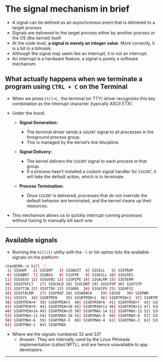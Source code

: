 # The signal mechanism in brief

- A signal can be defined as an asynchronous event that is delivered to a target process.
- Signals are delivered to the target process either by another process or the OS (the kernel) itself.
- At the code level, **a signal is merely an integer value**. More correctly, it is a bit in a bitmask.
- Although the signal may seem like an interrupt, it is not an interrupt.
- An interrupt is a hardware feature, a signal is purely a software mechanism.



## What actually happens when we terminate a program using `CTRL + C` on the Terminal

- When we press `Ctrl+C,` the terminal (or TTY) driver recognizes this key combination as the interrupt character (typically ASCII ETX). 

- Under the hood:

  - **Signal Generation:**
    - The terminal driver sends a `SIGINT` signal to all processes in the foreground process group. 
    - This is managed by the kernel’s line discipline.

  - **Signal Delivery:**
    - The kernel delivers the `SIGINT` signal to each process in that group. 
    - If a process hasn’t installed a custom signal handler for `SIGINT`, it will take the default action, which is to terminate.

  - **Process Termination:**
    - Once `SIGINT` is delivered, processes that do not override the default behavior are terminated, and the kernel cleans up their resources.

- This mechanism allows us to quickly interrupt running processes without having to manually kill each one.

---

## Available signals

- Running the `kill(1)` utility with the `-l` or list option lists the available signals on the platform:

```sh
chan@CMA:~$ kill -l
 1) SIGHUP	 2) SIGINT	 3) SIGQUIT	 4) SIGILL	 5) SIGTRAP
 6) SIGABRT	 7) SIGBUS	 8) SIGFPE	 9) SIGKILL	10) SIGUSR1
11) SIGSEGV	12) SIGUSR2	13) SIGPIPE	14) SIGALRM	15) SIGTERM
16) SIGSTKFLT	17) SIGCHLD	18) SIGCONT	19) SIGSTOP	20) SIGTSTP
21) SIGTTIN	22) SIGTTOU	23) SIGURG	24) SIGXCPU	25) SIGXFSZ
26) SIGVTALRM	27) SIGPROF	28) SIGWINCH	29) SIGIO	30) SIGPWR
31) SIGSYS	34) SIGRTMIN	35) SIGRTMIN+1	36) SIGRTMIN+2	37) SIGRTMIN+3
38) SIGRTMIN+4	39) SIGRTMIN+5	40) SIGRTMIN+6	41) SIGRTMIN+7	42) SIGRTMIN+8
43) SIGRTMIN+9	44) SIGRTMIN+10	45) SIGRTMIN+11	46) SIGRTMIN+12	47) SIGRTMIN+13
48) SIGRTMIN+14	49) SIGRTMIN+15	50) SIGRTMAX-14	51) SIGRTMAX-13	52) SIGRTMAX-12
53) SIGRTMAX-11	54) SIGRTMAX-10	55) SIGRTMAX-9	56) SIGRTMAX-8	57) SIGRTMAX-7
58) SIGRTMAX-6	59) SIGRTMAX-5	60) SIGRTMAX-4	61) SIGRTMAX-3	62) SIGRTMAX-2
63) SIGRTMAX-1	64) SIGRTMAX
```

- Where are the signals numbered 32 and 33?
  - Answer: They are internally used by the Linux Pthreads implementation (called NPTL), and are hence unavailable to app developers.

---

